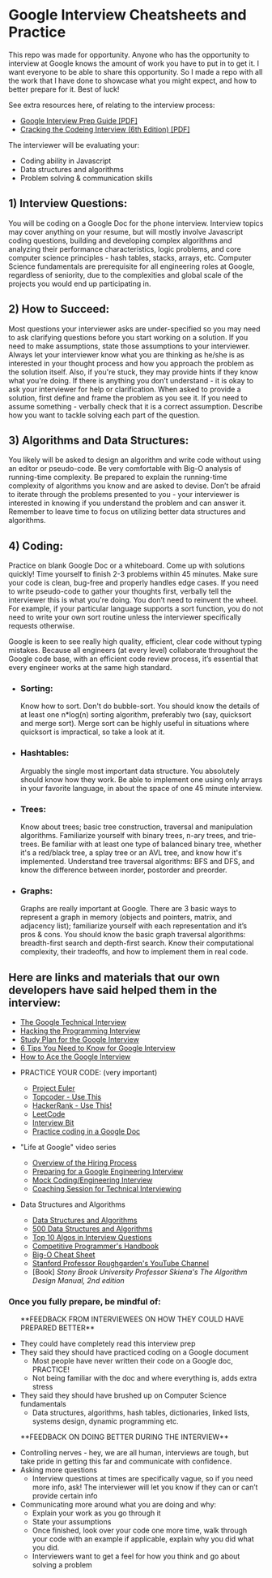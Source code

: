 <h1>Google Interview Cheatsheets and Practice</h1>
<p>
	This repo was made for opportunity. Anyone who has the opportunity to interview at Google knows the amount of work you have to put in to get it. I want everyone to be able to share this opportunity. So I made a repo with all the work that I have done to showcase what you might expect, and how to better prepare for it. Best of luck!
</p>

<p>See extra resources here, of relating to the interview process:</p>
<ul>
	<li><a href="https://github.com/JacobHinkston/Google-Interview-Cheatsheats-and-Practice/blob/master/%5BGoogle%20Interview%20Prep%20Guide%5D%20SWE.pdf">Google Interview Prep Guide [PDF]</a></li>
	<li><a href="https://github.com/jwang5675/ctci/blob/master/Cracking%20the%20Coding%20Interview%206th%20Edition.pdf">Cracking the Codeing Interview (6th Edition) [PDF]</a></li>

</ul>
<p>The interviewer will be evaluating your:</p>

<ul>
	<li>Coding ability in Javascript</li>
	<li>Data structures and algorithms</li>
	<li>Problem solving & communication skills</li>
</ul>

<h2>1) Interview Questions:</h2>
<p>
You will be coding on a Google Doc for the phone interview. Interview topics may cover anything on your resume, but will mostly involve Javascript coding questions, building and developing complex algorithms and analyzing their performance characteristics, logic problems, and core computer science principles - hash tables, stacks, arrays, etc. Computer Science fundamentals are prerequisite for all engineering roles at Google, regardless of seniority, due to the complexities and global scale of the projects you would end up participating in.
</p>

<h2>2) How to Succeed:</h2>
<p>
	Most questions your interviewer asks are under-specified so you may need to ask clarifying questions before you start working on a solution. If you need to make assumptions, state those assumptions to your interviewer. Always let your interviewer know what you are thinking as he/she is as interested in your thought process and how you approach the problem as the solution itself. Also, if you're stuck, they may provide hints if they know what you're doing. If there is anything you don’t understand - it is okay to ask your interviewer for help or clarification.
	When asked to provide a solution, first define and frame the problem as you see it. If you need to assume something - verbally check that it is a correct assumption. Describe how you want to tackle solving each part of the question.

</p>
 
<h2>3) Algorithms and Data Structures:</h2>
<p>
	You likely will be asked to design an algorithm and write code without using an editor or pseudo-code. Be very comfortable with Big-O analysis of running-time complexity. Be prepared to explain the running-time complexity of algorithms you know and are asked to devise.
	Don’t be afraid to iterate through the problems presented to you - your interviewer is interested in knowing if you understand the problem and can answer it.  Remember to leave time to focus on utilizing better data structures and algorithms.
</p>
 
 
<h2>4) Coding:</h2>
<p>
	Practice on blank Google Doc or a whiteboard. Come up with solutions quickly! Time yourself to finish 2-3 problems within 45 minutes. Make sure your code is clean, bug-free and properly handles edge cases. If you need to write pseudo-code to gather your thoughts first, verbally tell the interviewer this is what you're doing.
	You don’t need to reinvent the wheel. For example, if your particular language supports a sort function, you do not need to write your own sort routine unless the interviewer specifically requests otherwise.
</p>
 
<p>Google is keen to see really high quality, efficient, clear code without typing mistakes. Because all engineers (at every level) collaborate throughout the Google code base, with an efficient code review process, it’s essential that every engineer works at the same high standard.<p>
 
<ul>
	<li>
		<h3>Sorting:</h3>
		<p>Know how to sort. Don't do bubble-sort. You should know the details of at least one n*log(n) sorting algorithm, preferably two (say, quicksort and merge sort). Merge sort can be highly useful in situations where quicksort is impractical, so take a look at it.</p>
	</li>
	<li>
		<h3>Hashtables:</h3>
		<p>Arguably the single most important data structure. You absolutely should know how they work. Be able to implement one using only arrays in your favorite language, in about the space of one 45 minute interview.</p>
	</li>
	<li>
		<h3>Trees:</h3>
		<p>
		Know about trees; basic tree construction, traversal and manipulation algorithms. Familiarize yourself with binary trees, n-ary trees, and trie-trees. Be familiar with at least one type of balanced binary tree, whether it's a red/black tree, a splay tree or an AVL tree, and know how it's implemented. Understand tree traversal algorithms: BFS and DFS, and know the difference between inorder, postorder and preorder.
		</p>
	</li>
	<li>
		<h3>Graphs:</h3>
		<p>
		Graphs are really important at Google. There are 3 basic ways to represent a graph in memory (objects and pointers, matrix, and adjacency list); familiarize yourself with each representation and it’s pros & cons. You should know the basic graph traversal algorithms: breadth-first search and depth-first search. Know their computational complexity, their tradeoffs, and how to implement them in real code.
		</p>
	</li>
</ul>
<h2>Here are links and materials that our own developers have said helped them in the interview:</h2>
<ul>
	<li><a href="https://drive.google.com/file/d/1tYiikTM_VH8aMOlw9C1_Fp9xkqcKEL8R/view?usp=sharing">The Google Technical Interview</a></li>
	<li><a href="http://randomrants.quora.com/Hacking-the-Programming-Interview-1">Hacking the Programming Interview</a></li>
	<li><a href="https://www.linkedin.com/pulse/average-googler-four-weeks-study-plan-milad-naseri/">Study Plan for the Google Interview</a></li>
	<li><a href="https://www.linkedin.com/pulse/interviewing-google-heres-6-things-you-absolutely-need-anthony-mays?trk=hp-feed-article-title">6 Tips You Need to Know for Google Interview</a></li>
	<li><a href="http://steve-yegge.blogspot.com/2008/03/get-that-job-at-google.html">How to Ace the Google Interview</a></li>
	<li>
		<p>PRACTICE YOUR CODE: (very important)<p>
		<ul>
			<li><a href="https://projecteuler.net/">Project Euler</a></li>
			<li><a href="http://topcoder.com/">Topcoder - Use This</a></li>
			<li><a href="https://www.hackerrank.com/">HackerRank - Use This!</a></li>
			<li><a href="https://leetcode.com/">LeetCode</a></li>
			<li><a href="https://www.interviewbit.com/">Interview Bit</a></li>
			<li><a href="https://www.quora.com/What-are-some-tips-for-practicing-coding-on-google-docs-for-a-phone-screen">Practice coding in a Google Doc</a></li>
		</ul>
	</li>
	<li>
		<p>"Life at Google" video series</p>
		<ul>
			<li><a href="https://www.youtube.com/watch?v=k-baHBzWe4k">Overview of the Hiring Process</a></li>
			<li><a href="https://www.youtube.com/watch?v=ko-KkSmp-Lk">Preparing for a Google Engineering Interview</a></li>
			<li><a href="https://www.youtube.com/watch?v=XKu_SEDAykw&t=652s">Mock Coding/Engineering Interview</a></li>
			<li><a href="https://www.youtube.com/watch?v=oWbUtlUhwa8&feature=youtu.be">Coaching Session for Technical Interviewing</a></li>
		</ul>
	</li>
	<li>
			<p>Data Structures and Algorithms</p>
			<ul>
				<li><a href="http://lib.mdp.ac.id/ebook/Karya%20Umum/Dsa.pdf">Data Structures and Algorithms</a></li>
				<li><a href="https://techiedelight.quora.com/500-Data-Structures-and-Algorithms-practice-problems-and-their-solutions?share=1&utm_medium=email&utm_source=hackernewsletter&utm_term=code">500 Data Structures and Algorithms</a></li>
				<li><a href="http://www.geeksforgeeks.org/top-10-algorithms-in-interview-questions/">Top 10 Algos in Interview Questions</a></li>
				<li><a href="https://cses.fi/book.html?utm_source=hackernewsletter&utm_medium=email&utm_term=books">Competitive Programmer's Handbook</a></li>
				<li><a href="http://bigocheatsheet.com/">Big-O Cheat Sheet</a></li>
				<li><a href="https://www.youtube.com/channel/UCcH4Ga14Y4ELFKrEYM1vXCg">Stanford Professor Roughgarden's YouTube Channel</a></li>
				<li>[Book] <i>Stony Brook University Professor Skiena's The Algorithm Design Manual, 2nd edition</i></li>
			</ul>
		</li>
</ul>


<h3>Once you fully prepare, be mindful of:</h3>

<ul>
	<p>**FEEDBACK FROM INTERVIEWEES ON HOW THEY COULD HAVE PREPARED BETTER**<p>
	<li>They could have completely read this interview prep</li>
	<li>
		They said they should have practiced coding on a Google document
		<ul>
			<li>Most people have never written their code on a Google doc, PRACTICE!</li>
			<li>Not being familiar with the doc and where everything is, adds extra stress</li>
		</ul>
	</li>
	<li>
		They said they should have brushed up on Computer Science fundamentals
		<ul>
			<li>Data structures, algorithms, hash tables, dictionaries, linked lists, systems design, dynamic programming etc.</li>
		</ul>
	</li>
</ul>


<ul>
	<p>**FEEDBACK ON DOING BETTER DURING THE INTERVIEW**<p>
	<li>Controlling nerves - hey, we are all human, interviews are tough, but take pride in getting this far and communicate with confidence.</li>
	<li>
		Asking more questions
		<ul>
			<li>Interview questions at times are specifically vague, so if you need more info, ask! The interviewer will let you know if they can or can’t provide certain info</li>
		</ul>
	</li>
	<li>
		Communicating more around what you are doing and why:
		<ul>
			<li>Explain your work as you go through it</li>
			<li>State your assumptions</li>
			<li>Once finished, look over your code one more time, walk through your code with an example if applicable, explain why you did what you did.</li>
			<li>Interviewers want to get a feel for how you think and go about solving a problem</li>
		</ul>
	</li>
	
</ul>




 















